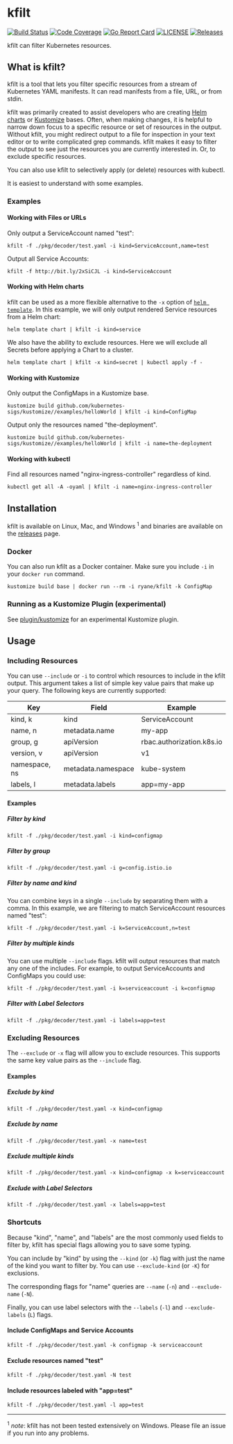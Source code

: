 # kfilt

[![Build Status](https://travis-ci.org/ryane/kfilt.svg?branch=master)](https://travis-ci.org/ryane/kfilt)
[![Code Coverage](https://codecov.io/gh/ryane/kfilt/branch/master/graph/badge.svg)](https://codecov.io/gh/ryane/kfilt)
[![Go Report Card](https://goreportcard.com/badge/ryane/kfilt)](https://goreportcard.com/report/ryane/kfilt)
[![LICENSE](https://img.shields.io/github/license/ryane/kfilt.svg)](https://github.com/ryane/kfilt/blob/master/LICENSE)
[![Releases](https://img.shields.io/github/release-pre/ryane/kfilt.svg)](https://github.com/ryane/kfilt/releases)

kfilt can filter Kubernetes resources.

## What is kfilt?

kfilt is a tool that lets you filter specific resources from a stream of Kubernetes YAML manifests. It can read manifests from a file, URL, or from stdin.

kfilt was primarily created to assist developers who are creating [Helm charts](https://helm.sh/docs/developing_charts/) or [Kustomize](https://github.com/kubernetes-sigs/kustomize) bases. Often, when making changes, it is helpful to narrow down focus to a specific resource or set of resources in the output. Without kfilt, you might redirect output to a file for inspection in your text editor or to write complicated grep commands. kfilt makes it easy to filter the output to see just the resources you are currently interested in. Or, to exclude specific resources.

You can also use kfilt to selectively apply (or delete) resources with kubectl.

It is easiest to understand with some examples.

### Examples

#### Working with Files or URLs

Only output a ServiceAccount named "test":

```
kfilt -f ./pkg/decoder/test.yaml -i kind=ServiceAccount,name=test
```

Output all Service Accounts:

```
kfilt -f http://bit.ly/2xSiCJL -i kind=ServiceAccount
```

#### Working with Helm charts

kfilt can be used as a more flexible alternative to the `-x` option of [`helm template`](https://helm.sh/docs/helm/#helm-template). In this example, we will only output rendered Service resources from a Helm chart:

```
helm template chart | kfilt -i kind=service
```

We also have the ability to exclude resources. Here we will exclude all Secrets before applying a Chart to a cluster.

```
helm template chart | kfilt -x kind=secret | kubectl apply -f -
```

#### Working with Kustomize

Only output the ConfigMaps in a Kustomize base.

```
kustomize build github.com/kubernetes-sigs/kustomize//examples/helloWorld | kfilt -i kind=ConfigMap
```

Output only the resources named "the-deployment".

```
kustomize build github.com/kubernetes-sigs/kustomize//examples/helloWorld | kfilt -i name=the-deployment
```

#### Working with kubectl

Find all resources named "nginx-ingress-controller" regardless of kind.

```
kubectl get all -A -oyaml | kfilt -i name=nginx-ingress-controller
```

## Installation

kfilt is available on Linux, Mac, and Windows <sup>1</sup> and binaries are available on the [releases](https://github.com/ryane/kfilt/releases) page.

### Docker

You can also run kfilt as a Docker container. Make sure you include `-i` in your `docker run` command.

```
kustomize build base | docker run --rm -i ryane/kfilt -k ConfigMap
```

### Running as a Kustomize Plugin (experimental)

See [plugin/kustomize](./plugin/kustomize) for an experimental Kustomize plugin.

## Usage

### Including Resources

You can use `--include` or `-i` to control which resources to include in the kfilt output. This argument takes a list of simple key value pairs that make up your query. The following keys are currently supported:

| Key           | Field              | Example                   |
|---------------|--------------------|---------------------------|
| kind, k       | kind               | ServiceAccount            |
| name, n       | metadata.name      | my-app                    |
| group, g      | apiVersion         | rbac.authorization.k8s.io |
| version, v    | apiVersion         | v1                        |
| namespace, ns | metadata.namespace | kube-system               |
| labels, l     | metadata.labels    | app=my-app                |

#### Examples

##### Filter by kind

```
kfilt -f ./pkg/decoder/test.yaml -i kind=configmap
```

##### Filter by group

```
kfilt -f ./pkg/decoder/test.yaml -i g=config.istio.io
```

##### Filter by name and kind

You can combine keys in a single `--include` by separating them with a comma. In this example, we are filtering to match ServiceAccount resources named "test":

```
kfilt -f ./pkg/decoder/test.yaml -i k=ServiceAccount,n=test
```

##### Filter by multiple kinds

You can use multiple `--include` flags. kfilt will output resources that match any one of the includes. For example, to output ServiceAccounts and ConfigMaps you could use:

```
kfilt -f ./pkg/decoder/test.yaml -i k=serviceaccount -i k=configmap
```

##### Filter with Label Selectors

```
kfilt -f ./pkg/decoder/test.yaml -i labels=app=test
```

### Excluding Resources

The `--exclude` or `-x` flag will allow you to exclude resources. This supports the same key value pairs as the `--include` flag.

#### Examples

##### Exclude by kind

```
kfilt -f ./pkg/decoder/test.yaml -x kind=configmap
```

##### Exclude by name

```
kfilt -f ./pkg/decoder/test.yaml -x name=test
```

##### Exclude multiple kinds

```
kfilt -f ./pkg/decoder/test.yaml -x kind=configmap -x k=serviceaccount
```

##### Exclude with Label Selectors

```
kfilt -f ./pkg/decoder/test.yaml -x labels=app=test
```

### Shortcuts

Because "kind", "name", and "labels" are the most commonly used fields to filter by, kfilt has special flags allowing you to save some typing.

You can include by "kind" by using the `--kind` (or `-k`) flag with just the name of the kind you want to filter by. You can use `--exclude-kind` (or `-K`) for exclusions.

The corresponding flags for "name" queries are `--name` (`-n`) and `--exclude-name` (`-N`).

Finally, you can use label selectors with the `--labels` (`-l`) and `--exclude-labels` (`L`) flags.

#### Include ConfigMaps and Service Accounts

```
kfilt -f ./pkg/decoder/test.yaml -k configmap -k serviceaccount
```

#### Exclude resources named "test"

```
kfilt -f ./pkg/decoder/test.yaml -N test
```

#### Include resources labeled with "app=test"

```
kfilt -f ./pkg/decoder/test.yaml -l app=test
```

---

<sup>1</sup> *note*: kfilt has not been tested extensively on Windows. Please file an issue if you run into any problems.
